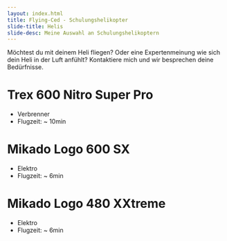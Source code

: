 ```yaml
---
layout: index.html
title: Flying-Ced - Schulungshelikopter
slide-title: Helis
slide-desc: Meine Auswahl an Schulungshelikoptern
---
```


<p>Möchtest du mit deinem Heli fliegen? Oder eine Expertenmeinung wie sich dein Heli in der Luft anfühlt? Kontaktiere mich und wir besprechen deine Bedürfnisse.</p>

<h1>Trex 600 Nitro Super Pro</h1>
<ul>
  <li>Verbrenner</li>
  <li>Flugzeit: ~ 10min</li>
</ul>
<h1>Mikado Logo 600 SX</h1>
<ul>
  <li>Elektro</li>
  <li>Flugzeit: ~ 6min</li>
</ul>
<h1>Mikado Logo 480 XXtreme</h1>
<ul>
  <li>Elektro</li>
  <li>Flugzeit: ~ 6min</li>
</ul>